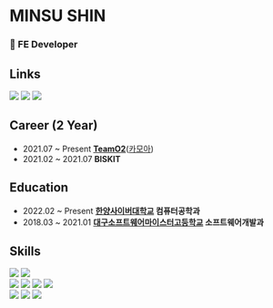 # MINSU SHIN
### :rocket: FE Developer

## Links
<p>
  <a href="https://www.notion.so/snotepad/Minsu-Shin-47b0f21f403c40c69fdf199540775981" target="_blank"><img src="https://img.shields.io/badge/Profile-FFFFFF?style=for-the-badge&logo=notion&logoColor=black" /></a>
  <a href="https://earntrust.tistory.com/" target="_blank"><img src="https://img.shields.io/badge/Tistory-FF5722?style=for-the-badge&logo=tistory&logoColor=white" /></a>
  <a href="https://medium.com/@ehsdnjfl1012" target="_blank"><img src="https://img.shields.io/badge/Medium-000000?style=for-the-badge&logo=medium&logoColor=white" /></a>
</p>

## Career (2 Year)
- 2021.07 ~ Present [**TeamO2**](https://teamo2.kr/)([카모아](https://carmore.kr))
- 2021.02 ~ 2021.07 **BISKIT**

## Education
- 2022.02 ~ Present **[한양사이버대학교](https://www.hycu.ac.kr/user/index.do) 컴퓨터공학과**
- 2018.03 ~ 2021.01 **[대구소프트웨어마이스터고등학교](http://www.dgsw.hs.kr/index.do) 소프트웨어개발과**

## Skills
<p>
  <img src="https://img.shields.io/badge/javascript-%23323330.svg?style=for-the-badge&logo=javascript&logoColor=%23F7DF1E" />
  <img src="https://img.shields.io/badge/typescript-%23007ACC.svg?style=for-the-badge&logo=typescript&logoColor=white" />
  <br>
  <img src="https://img.shields.io/badge/react-%2320232a.svg?style=for-the-badge&logo=react&logoColor=%2361DAFB" />
  <img src="https://img.shields.io/badge/Next-black?style=for-the-badge&logo=next.js&logoColor=white" />
  <img src="https://img.shields.io/badge/redux-%23593d88.svg?style=for-the-badge&logo=redux&logoColor=white" />
  <img src="https://img.shields.io/badge/vite-%23646CFF.svg?style=for-the-badge&logo=vite&logoColor=white" />
  <br>
  <img src="https://img.shields.io/badge/node.js-6DA55F?style=for-the-badge&logo=node.js&logoColor=white" />
  <img src="https://img.shields.io/badge/nestjs-%23E0234E.svg?style=for-the-badge&logo=nestjs&logoColor=white" />
  <img src="https://img.shields.io/badge/mysql-%2300f.svg?style=for-the-badge&logo=mysql&logoColor=white" />
</p>
